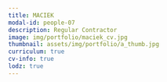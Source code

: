 ```yaml
---
title: MACIEK 
modal-id: people-07
description: Regular Contractor
image: img/portfolio/maciek_cv.jpg
thumbnail: assets/img/portfolio/a_thumb.jpg
curriculum: true
cv-info: true
lodz: true
---
```


